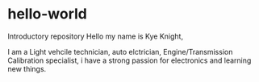 # hello-world
Introductory repository 
Hello my name is Kye Knight, 

I am a Light vehcile technician, auto elctrician, Engine/Transmission Calibration specialist, i have a strong passion for electronics and learning new things. 
